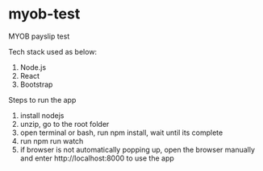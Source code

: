 # myob-test
MYOB payslip test

Tech stack used as below:
1. Node.js
2. React
3. Bootstrap

Steps to run the app
1. install nodejs
2. unzip, go to the root folder
3. open terminal or bash, run npm install, wait until its complete
4. run npm run watch
5. if browser is not automatically popping up, open the browser manually and enter http://localhost:8000 to use the app
